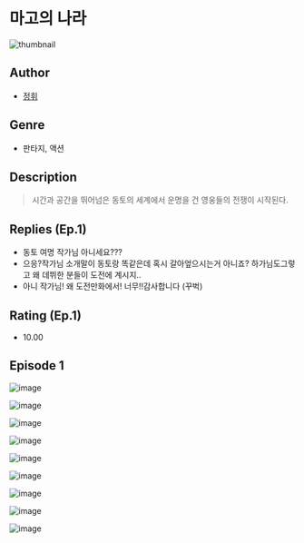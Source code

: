 # 마고의 나라
![thumbnail](https://image-comic.pstatic.net/user_contents_data/challenge_comic/2023/05/25/upload_3618419525758759523_480x623.jpeg)

## Author
- [정휘](https://comic.naver.com/artistTitle?id=367329)

## Genre
- 판타지, 액션

## Description
> 시간과 공간을 뛰어넘은 동토의 세계에서 운명을 건 영웅들의 전쟁이 시작된다.

## Replies (Ep.1)
- 동토 여명 작가님 아니세요???
- 으응?작가님 소개말이 동토랑 똑같은데 혹시 갈아엎으시는거 아니죠? 하가님도그렇고 왜 데뷔한 분들이 도전에 계시지..
- 아니 작가님! 왜 도전만화에서! 너무!!감사합니다 (꾸벅)

## Rating (Ep.1)
- 10.00

## Episode 1
![image](https://image-comic.pstatic.net/user_contents_data/challenge_comic/2023/05/26/367329/upload_3906416591539102259.jpeg)

![image](https://image-comic.pstatic.net/user_contents_data/challenge_comic/2023/05/26/367329/upload_3905236845610624101.jpeg)

![image](https://image-comic.pstatic.net/user_contents_data/challenge_comic/2023/05/26/367329/upload_7162475176056467509.jpeg)

![image](https://image-comic.pstatic.net/user_contents_data/challenge_comic/2023/05/26/367329/upload_4048847353618654008.jpeg)

![image](https://image-comic.pstatic.net/user_contents_data/challenge_comic/2023/05/26/367329/upload_4121409596834525236.jpeg)

![image](https://image-comic.pstatic.net/user_contents_data/challenge_comic/2023/05/26/367329/upload_4050762676315371824.jpeg)

![image](https://image-comic.pstatic.net/user_contents_data/challenge_comic/2023/05/26/367329/upload_7016942902175937845.jpeg)

![image](https://image-comic.pstatic.net/user_contents_data/challenge_comic/2023/05/26/367329/upload_7075493004453163577.jpeg)

![image](https://image-comic.pstatic.net/user_contents_data/challenge_comic/2023/05/26/367329/upload_3617628968292136037.jpeg)
